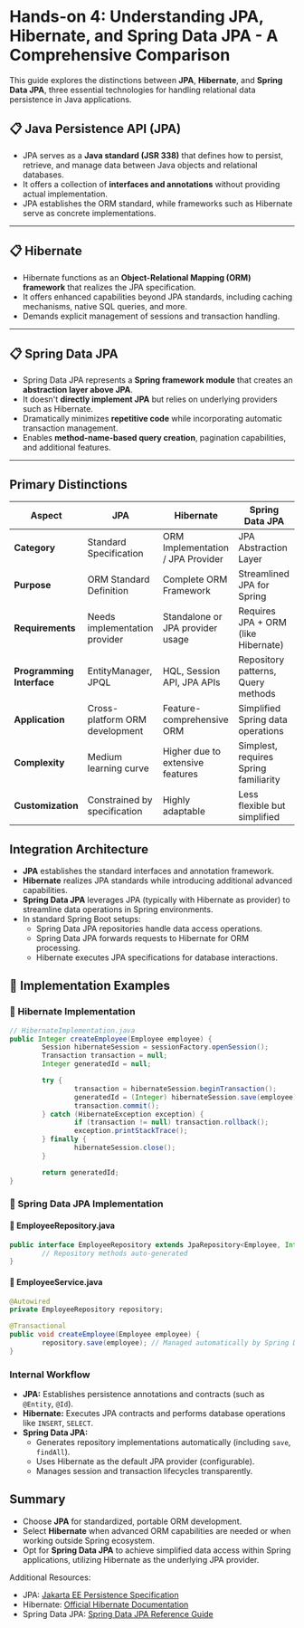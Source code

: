 # Hands-on 4: Understanding JPA, Hibernate, and Spring Data JPA - A Comprehensive Comparison

This guide explores the distinctions between **JPA**, **Hibernate**, and **Spring Data JPA**, three essential technologies for handling relational data persistence in Java applications.

## 📋 Java Persistence API (JPA)

- JPA serves as a **Java standard (JSR 338)** that defines how to persist, retrieve, and manage data between Java objects and relational databases.
- It offers a collection of **interfaces and annotations** without providing actual implementation.
- JPA establishes the ORM standard, while frameworks such as Hibernate serve as concrete implementations.

---

## 📋 Hibernate

- Hibernate functions as an **Object-Relational Mapping (ORM) framework** that realizes the JPA specification.
- It offers enhanced capabilities beyond JPA standards, including caching mechanisms, native SQL queries, and more.
- Demands explicit management of sessions and transaction handling.

---

## 📋 Spring Data JPA

- Spring Data JPA represents a **Spring framework module** that creates an **abstraction layer above JPA**.
- It doesn't **directly implement JPA** but relies on underlying providers such as Hibernate.
- Dramatically minimizes **repetitive code** while incorporating automatic transaction management.
- Enables **method-name-based query creation**, pagination capabilities, and additional features.

---

## Primary Distinctions

| Aspect                    | JPA                            | Hibernate                         | Spring Data JPA                       |
| ------------------------- | ------------------------------ | --------------------------------- | ------------------------------------- |
| **Category**              | Standard Specification         | ORM Implementation / JPA Provider | JPA Abstraction Layer                 |
| **Purpose**               | ORM Standard Definition        | Complete ORM Framework            | Streamlined JPA for Spring            |
| **Requirements**          | Needs implementation provider  | Standalone or JPA provider usage  | Requires JPA + ORM (like Hibernate)   |
| **Programming Interface** | EntityManager, JPQL            | HQL, Session API, JPA APIs        | Repository patterns, Query methods    |
| **Application**           | Cross-platform ORM development | Feature-comprehensive ORM         | Simplified Spring data operations     |
| **Complexity**            | Medium learning curve          | Higher due to extensive features  | Simplest, requires Spring familiarity |
| **Customization**         | Constrained by specification   | Highly adaptable                  | Less flexible but simplified          |

## Integration Architecture

- **JPA** establishes the standard interfaces and annotation framework.
- **Hibernate** realizes JPA standards while introducing additional advanced capabilities.
- **Spring Data JPA** leverages JPA (typically with Hibernate as provider) to streamline data operations in Spring environments.
- In standard Spring Boot setups:
  - Spring Data JPA repositories handle data access operations.
  - Spring Data JPA forwards requests to Hibernate for ORM processing.
  - Hibernate executes JPA specifications for database interactions.

## 🔸 Implementation Examples

### 🔸 Hibernate Implementation

```java
// HibernateImplementation.java
public Integer createEmployee(Employee employee) {
        Session hibernateSession = sessionFactory.openSession();
        Transaction transaction = null;
        Integer generatedId = null;

        try {
                transaction = hibernateSession.beginTransaction();
                generatedId = (Integer) hibernateSession.save(employee);
                transaction.commit();
        } catch (HibernateException exception) {
                if (transaction != null) transaction.rollback();
                exception.printStackTrace();
        } finally {
                hibernateSession.close();
        }

        return generatedId;
}
```

### 🔸 Spring Data JPA Implementation

#### 🔹 EmployeeRepository.java

```java
public interface EmployeeRepository extends JpaRepository<Employee, Integer> {
        // Repository methods auto-generated
}
```

#### 🔹 EmployeeService.java

```java
@Autowired
private EmployeeRepository repository;

@Transactional
public void createEmployee(Employee employee) {
        repository.save(employee); // Managed automatically by Spring Data JPA
}
```

### Internal Workflow

- **JPA:** Establishes persistence annotations and contracts (such as `@Entity`, `@Id`).
- **Hibernate:** Executes JPA contracts and performs database operations like `INSERT`, `SELECT`.
- **Spring Data JPA:**
  - Generates repository implementations automatically (including `save`, `findAll`).
  - Uses Hibernate as the default JPA provider (configurable).
  - Manages session and transaction lifecycles transparently.

## Summary

- Choose **JPA** for standardized, portable ORM development.
- Select **Hibernate** when advanced ORM capabilities are needed or when working outside Spring ecosystem.
- Opt for **Spring Data JPA** to achieve simplified data access within Spring applications, utilizing Hibernate as the underlying JPA provider.

Additional Resources:

- JPA: [Jakarta EE Persistence Specification](https://jakarta.ee/specifications/persistence/)
- Hibernate: [Official Hibernate Documentation](https://hibernate.org/orm/documentation/)
- Spring Data JPA: [Spring Data JPA Reference Guide](https://docs.spring.io/spring-data/jpa/docs/current/reference/html/)
